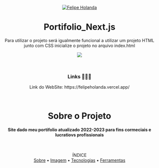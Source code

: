 <p align="center">
   <a href="https://www.linkedin.com/in/felipe-holanda-de-freitas-3a91281a2/">
      <img alt="Felipe Holanda" src="https://img.shields.io/badge/-Felipe Holanda-blue?style=flat&logo=Linkedin&logoColor=bluee" />
   </a>
</p>

<h1 align="center">Portifolio_Next.js</h1>

<p align="center">Para utilizar o projeto será igualmente funcional a utilizar um projeto HTML junto com CSS inicialize o projeto no arquivo index.html</p>

<p align="center">
<img src="http://img.shields.io/static/v1?label=STATUS&message=%20FINALIZADO&color=green&style=for-the-badge"/>
</p>

<br>

<h3 align="center">Links 👨🏻‍💻</h1>

<p align="center">Link do WebSite: https://felipeholanda.vercel.app/</p>

<br>

<h1 align="center">Sobre o Projeto</h1>

<h4 align="center">Site dado meu portifolio atualizado 2022-2023 para fins cormeciais e lucratiovs profissionais</h4>

<br>

<p align="center">ÍNDICE<br>
<a href="#Sobre o Projeto">Sobre</a> •
<a href="#Imagem">Imagem</a> •
<a href="#Tecnologias">Tecnologias</a> •
<a href="#Ferramentas">Ferramentas</a></p>


